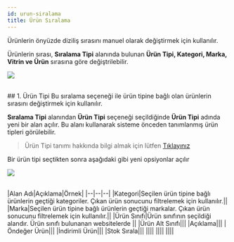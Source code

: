 ```yaml
---
id: urun-siralama
title: Ürün Sıralama
---
```


Ürünlerin önyüzde diziliş sırasını manuel olarak değiştirmek için kullanılır.

Ürünlerin sırası, **Sıralama Tipi** alanında bulunan **Ürün Tipi, Kategori, Marka, Vitrin ve Ürün** sırasına göre değiştrilebilir. 

![](https://snag.gy/NZzYib.jpg)

<br>
## 1. Ürün Tipi
Bu sıralama seçeneği ile ürün tipine bağlı olan ürünlerin sırasını değiştirmek için kullanılır. 

**Sıralama Tipi** alanından **Ürün Tipi** seçeneği seçildiğinde **Ürün Tipi** adında yeni bir alan açılır. Bu alanı kullanarak sisteme önceden tanımlanmış ürün tipleri görülebilir.

> Ürün Tipi tanımı hakkında bilgi almak için lütfen [Tıklayınız](#)

Bir ürün tipi seçtikten sonra aşağıdaki gibi yeni opsiyonlar açılır

![](https://snag.gy/1douUe.jpg)

<br>
|Alan Adı|Açıklama|Örnek|
|--|--|--|
|Kategori|Seçilen ürün tipine bağlı ürünlerin geçtiği kategoriler. Çıkan ürün sonucunu filtrelemek için kullanılır.||
|Marka|Seçilen ürün tipine bağlı ürünlerin geçtiği markalar. Çıkan ürün sonucunu filtrelemek için kullanılır.||
|Ürün Sınıfı|Ürün sınıfının seçildiği alandır. Ürün sınıfı bulunanan websitelerde ||
|Ürün Alt Sınıfı|||
|Açıklama|||
|Öndeğer Ürün|||
|İndirimli Ürün|||
|Stok Sırala|||
||||
||||
||||
